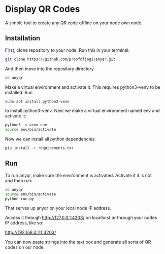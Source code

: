 # Display QR Codes
A simple tool to create any QR code offline on your node own node.

## Installation
First, clone repository to your node. Run this in your terminal:

```sh
git clone https://github.com/proofofjogi/anyqr.git
```

And then move into the repository directory
```sh
cd anyqr
```

Make a virtual environment and activate it. This requires python3-venv to be installed. Run
```sh
sudo apt install python3-venv
```

to install python3-venv. Next we make a virtual environment named env and activate it:

```sh
python3 -m venv env
source env/bin/activate
```

Now we can install all python dependencies:
```sh
pip install -r requirements.txt
```

## Run

To run anyqr, make sure the environment is activated. Activate if it is not and then run:
```sh
cd anyqr
source env/bin/activate
python run.py 
```
That serves up anyqr on your local node IP address.

Access it through http://127.0.0.1:4203/ on localhost or through your nodes IP address, like so:

http://192.168.0.111:4203/

You can now paste strings into the text box and generate all sorts of QR codes on our node.
